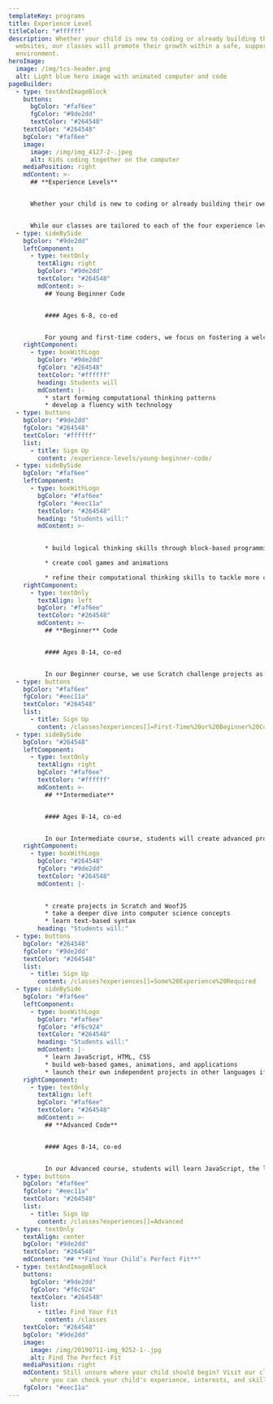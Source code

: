 ```yaml
---
templateKey: programs
title: Experience Level
titleColor: "#ffffff"
description: Whether your child is new to coding or already building their own
  websites, our classes will promote their growth within a safe, supportive
  environment.
heroImage:
  image: /img/tcs-header.png
  alt: Light blue hero image with animated computer and code
pageBuilder:
  - type: textAndImageBlock
    buttons:
      bgColor: "#faf6ee"
      fgColor: "#9de2dd"
      textColor: "#264548"
    textColor: "#264548"
    bgColor: "#faf6ee"
    image:
      image: /img/img_4127-2-.jpeg
      alt: Kids coding together on the computer
    mediaPosition: right
    mdContent: >-
      ## **Experience Levels**


      Whether your child is new to coding or already building their own games and websites, our coding classes will promote their growth within a safe, supportive environment. By challenging students at their individual level to create projects as unique as they are, we underscore the power of personalized learning. 


      While our classes are tailored to each of the four experience levels below, our student-centered approach creates a fully personalized education experience, allowing students to be challenged at their individual level and pace. No matter where they’ve started, we’re here to help them get where they want to go.
  - type: sideBySide
    bgColor: "#9de2dd"
    leftComponent:
      - type: textOnly
        textAlign: right
        bgColor: "#9de2dd"
        textColor: "#264548"
        mdContent: >-
          ## Young Beginner Code


          #### Ages 6-8, co-ed


          For young and first-time coders, we focus on fostering a welcoming and creative learning environment where students will develop a fluency with technology and start forming crucial computational thinking patterns. Students learn through specially curated activities in Code.org and ScratchJr, and advance into building animations and games in Scratch, a block-based programming language developed by MIT.
    rightComponent:
      - type: boxWithLogo
        bgColor: "#9de2dd"
        fgColor: "#264548"
        textColor: "#ffffff"
        heading: Students will
        mdContent: |-
          * start forming computational thinking patterns
          * develop a fluency with technology
  - type: buttons
    bgColor: "#9de2dd"
    fgColor: "#264548"
    textColor: "#ffffff"
    list:
      - title: Sign Up
        content: /experience-levels/young-beginner-code/
  - type: sideBySide
    bgColor: "#faf6ee"
    leftComponent:
      - type: boxWithLogo
        bgColor: "#faf6ee"
        fgColor: "#eec11a"
        textColor: "#264548"
        heading: "Students will:"
        mdContent: >-
          

          * build logical thinking skills through block-based programming

          * create cool games and animations

          * refine their computational thinking skills to tackle more complex problems
    rightComponent:
      - type: textOnly
        textAlign: left
        bgColor: "#faf6ee"
        textColor: "#264548"
        mdContent: >-
          ## **Beginner** Code


          #### Ages 8-14, co-ed


          In our Beginner course, we use Scratch challenge projects as our core curriculum. By starting in Scratch, a block-based coding language, we skip over the small syntactic details of text-based languages and cut directly to the difficult part of coding: formulating one’s ideas into a logical sequence of steps. Students can jump into this class with no prior programming knowledge and in just a few hours build a foundational understanding of core computer science concepts through building games and animations. As they progress through this course, they’ll continue to learn essential programming constructs and develop a computational thought process that will prepare them for more advanced material.
  - type: buttons
    bgColor: "#faf6ee"
    fgColor: "#eec11a"
    textColor: "#264548"
    list:
      - title: Sign Up
        content: /classes?experiences[]=First-Time%20or%20Beginner%20Coders
  - type: sideBySide
    bgColor: "#264548"
    leftComponent:
      - type: textOnly
        textAlign: right
        bgColor: "#faf6ee"
        textColor: "#ffffff"
        mdContent: >-
          ## **Intermediate**


          #### Ages 8-14, co-ed


          In our Intermediate course, students will create advanced projects in Scratch, a block-based coding language and move onto text-based programming in WoofJS, our JavaScript learning platform. WoofJS was developed by The Coding Space to allow students to leverage their existing Scratch knowledge and transition naturally into using HTML, CSS, and JavaScript to make web-based projects. Students should come in with an advanced understanding of Scratch.
    rightComponent:
      - type: boxWithLogo
        bgColor: "#264548"
        fgColor: "#9de2dd"
        textColor: "#264548"
        mdContent: |-
          

          * create projects in Scratch and WoofJS
          * take a deeper dive into computer science concepts
          * learn text-based syntax
        heading: "Students will:"
  - type: buttons
    bgColor: "#264548"
    fgColor: "#9de2dd"
    textColor: "#264548"
    list:
      - title: Sign Up
        content: /classes?experiences[]=Some%20Experience%20Required
  - type: sideBySide
    bgColor: "#faf6ee"
    leftComponent:
      - type: boxWithLogo
        bgColor: "#faf6ee"
        fgColor: "#f6c924"
        textColor: "#264548"
        heading: "Students will:"
        mdContent: |-
          * learn JavaScript, HTML, CSS
          * build web-based games, animations, and applications
          * launch their own independent projects in other languages if desired
    rightComponent:
      - type: textOnly
        textAlign: left
        bgColor: "#faf6ee"
        textColor: "#264548"
        mdContent: >-
          ## **Advanced Code**


          #### Ages 8-14, co-ed


          In our Advanced course, students will learn JavaScript, the language of the web, through creating advanced projects in WoofJS, our JavaScript learning platform, and web-based games, animations, and applications in JavaScript, HTML, and CSS. As students grow their skills, they’ll rely less and less on our curricular guide rails and move towards self-directed learning where they’ll work with front-end and back-end technologies, experimenting with new languages like Python or Java to bring their ideas to fruition. Students should come in with experience in JavaScript or other text-based languages.
  - type: buttons
    bgColor: "#faf6ee"
    fgColor: "#eec11a"
    textColor: "#264548"
    list:
      - title: Sign Up
        content: /classes?experiences[]=Advanced
  - type: textOnly
    textAlign: center
    bgColor: "#9de2dd"
    textColor: "#264548"
    mdContent: "## **Find Your Child’s Perfect Fit**"
  - type: textAndImageBlock
    buttons:
      bgColor: "#9de2dd"
      fgColor: "#f6c924"
      textColor: "#264548"
      list:
        - title: Find Your Fit
          content: /classes
    textColor: "#264548"
    bgColor: "#9de2dd"
    image:
      image: /img/20190711-img_9252-1-.jpg
      alt: Find The Perfect Fit
    mediaPosition: right
    mdContent: Still unsure where your child should begin? Visit our classes page
      where you can check your child's experience, interests, and skills.
    fgColor: "#eec11a"
---
```

